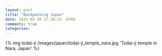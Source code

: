 ```yaml
---
layout: post
title: "Backpacking Japan"
date: 2015-05-30 17:30:23 -0700
comments: true
categories: 
---
```


{% img todai-ji /images/japan/todai-ji_temple_nara.jpg 'Todai-ji temple in Nara, Japan' %}

<!-- more -->